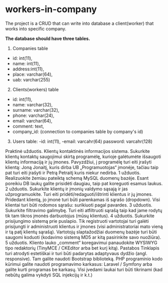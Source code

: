 # workers-in-company


The project is a CRUD that can write into database a client(worker) that works into specific company.

**The database should have three tables.**
1. Companies table
- id: int(11),
- name: int(11),
- address:int(11),
- place: varchar(64),
- uab: varchar(255)
2. Clients(workers) table
- id: int(11),
- name: varchar(32),
- surname: varchar(32),
- phone: varchar(24),
- email: varchar(64),
- comment: text,
- company_id: (connection to companies table by company's id)
3. Users table:
-id: int(11),
-email: varcahr(64)
password: varcahr(128)

Praktinė užduotis. Klientų kontaktinės informacijos sistema.
Sukurkite klientų kontaktų saugojimui skirtą programėlę, kurioje galėtumėte išsaugoti klientų informaciją ir jų įmones.
Pavyzdžiui, į programėlę turi eiti įrašyti klientą: Joną Jonaitį, kuris dirba UB „Programuotojas“ įmonėje, tačiau taip pat turi eiti įrašyti ir Petrą Petraitį kuris niekur nedirba.
1 užduotis. Realizuokite žemiau pateiktą schemą MySQL duomenų bazėje.
 Esant poreikiu DB laukų galite prisidėti daugiau, taip pat koreguoti esamus laukus.
2 užduotis. Sukurkite klientų ir įmonių valdymo sąsają ir jas užprogramuokite. Turi eiti pridėti/redaguoti/ištrinti klientus ir jų įmones. Pridedant klientą, jo įmonė turi būti parenkamas iš sąrašo (dropdown).  Visi klientai turi būti rodomos sąrašu: surikiuoti pagal pavardes.
3 užduotis. Sukurkite filtravimo galimybę. Turi eiti atfiltruoti sąrašą taip kad jame rodytų tik tam tikros įmonės darbuotojus (mūsų klientus).
4 užduotis. Sukurkite prisijungimo sistemą prie puslapio. Tik registruoti vartotojai turi galėti prisijungti ir administruoti klientus ir įmones (visi administratoriai mato vieną ir tą patį klientų sąrašą). Vartotojų slaptažodžiai duomenų bazėje turi būti saugomi koduoti (kodavimo sistemą MD5 ar kitą pasirinkite savo nuožiūra).
5 užduotis. Kliento lauko „comment“ koregavimui panaudokite WYSIWYG tipo redaktorių (TinyMCE / CKEditor arba bet kurį kitą).
Pastabos
Tinklapis turi atrodyti estetiškai ir turi būti padarytas adaptyvaus dydžio (angl. responsive). Tam galite naudoti Bootstrap biblioteką.
PHP programinio kodo kūrimui galite naudoti programavimo karkasus: Laravel / Symfony arba galite kurti programas be karkasų.
Visi įvedami laukai turi būti tikrinami (kad nebūtų galima vykdyti SQL injekcijų ir k.t.)
